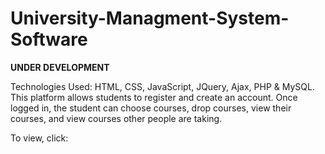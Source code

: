# University-Managment-System-Software

**UNDER DEVELOPMENT**

Technologies Used: HTML, CSS, JavaScript, JQuery, Ajax, PHP & MySQL. This platform allows students to register and create an account. Once logged in, the student can choose courses, drop courses, view their courses, and view courses other people are taking.

To view, click: 
